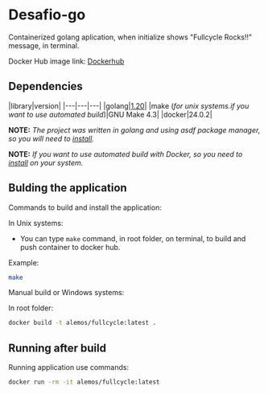 # Desafio-go

Containerized golang aplication, when initialize shows "Fullcycle Rocks!!" message, in terminal.

Docker Hub image link: [Dockerhub](https://hub.docker.com/r/alemos/fullcycle)

## Dependencies

|library|version|
|---|---|---|
|golang|[1.20](https://go.dev/dl/)|
|make (*for unix systems.if you want to use automated build*)|GNU Make 4.3|
|docker|24.0.2|

**NOTE:** *The project was written in golang and using asdf package manager, so you will need to [install](https://github.com/asdf-vm/asdf).*

**NOTE:** *If you want to use automated build with Docker, so you need to [install](https://docs.docker.com/get-docker/) on your system.*

## Bulding the application

Commands to build and install the application:

In Unix systems:

- You can type `make` command, in root folder, on terminal, to build and push container to docker hub.

Example:

```bash
make
```

Manual build or Windows systems:

In root folder:

```bash
docker build -t alemos/fullcycle:latest .
```

## Running after build

Running application use commands:

```bash
docker run -rm -it alemos/fullcycle:latest
```
